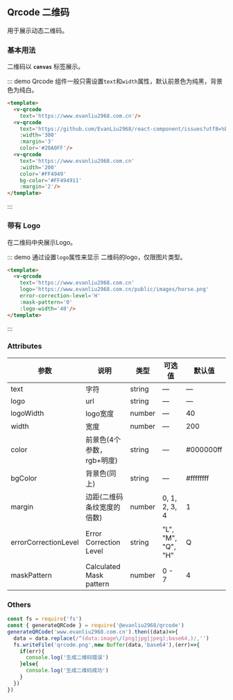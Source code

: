 <script>
  export default {
    methods: {
      hello() {
        alert('Hello World!');
      }
    }
  }
</script>
<style lang="scss">
  .demo-box.demo-qrcode {
    .qrcode {
      margin-right: 20px;
      box-shadow: 0 1px 3px rgba(0,0,0,.3);
      &:last-child{
        margin-right: 0;
      }
    }
  }
</style>

## Qrcode 二维码

用于展示动态二维码。

### 基本用法

二维码以 **`canvas`** 标签展示。

::: demo Qrcode 组件一般只需设置`text`和`width`属性，默认前景色为纯黑，背景色为纯白。
```html
<template>
  <v-qrcode
    text='https://www.evanliu2968.com.cn'/>
  <v-qrcode
    text='https://github.com/EvanLiu2968/react-component/issues?utf8=%E2%9C%93&q=is%3Aopen'
    :width='300'
    :margin='3'
    color='#20A0FF'/>
  <v-qrcode
    text='https://www.evanliu2968.com.cn'
    :width='200'
    color='#FF4949'
    bg-color='#FF494911'
    :margin='2'/>
</template>
```
:::

### 带有 Logo

在二维码中央展示Logo。

::: demo 通过设置`logo`属性来显示 二维码的logo，仅限图片类型。
```html
<template>
  <v-qrcode 
    text='https://www.evanliu2968.com.cn'
    logo='https://www.evanliu2968.com.cn/public/images/horse.png'
    error-correction-level='H'
    :mask-pattern='0'
    :logo-width='40'/>
</template>
```
:::



### Attributes
| 参数      | 说明          | 类型      | 可选值                           | 默认值  |
|---------- |-------------- |---------- |--------------------------------  |-------- |
| text | 字符 | string | — | — |
| logo | url | string | — | — |
| logoWidth | logo宽度 | number | — | 40 |
| width | 宽度 | number | — | 200 |
| color | 前景色(4个参数，rgb+明度) | string | — | #000000ff |
| bgColor | 背景色(同上) | string | — | #ffffffff |
| margin | 边距(二维码条纹宽度的倍数) | number | 0, 1, 2, 3, 4 | 1 |
| errorCorrectionLevel | Error Correction Level | string | "L", "M", "Q", "H" | Q |
| maskPattern | Calculated Mask pattern | number | 0 - 7 | 4 |

### Others
```js
const fs = require('fs')
const { generateQRCode } = require('@evanliu2968/qrcode')
generateQRCode('www.evanliu2968.com.cn').then((data)=>{
  data = data.replace(/^(data:image\/(png|jpg|jpeg);base64,)/,'')
  fs.writeFile('qrcode.png',new Buffer(data,'base64'),(err)=>{
    if(err){
      console.log('生成二维码错误')
    }else{
      console.log('生成二维码成功')
    }
  })
})
```
